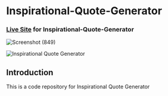 # Inspirational-Quote-Generator

### [Live Site](https://inspirationalquotegenerator.netlify.app/) for Inspirational-Quote-Generator


![Screenshot (849)](https://user-images.githubusercontent.com/88297426/178083073-4d572224-2afc-42c0-9a65-521bc81c5681.png)

![Inspirational Quote Generator](https://user-images.githubusercontent.com/88297426/178393017-570c8557-95f5-45b9-9ef6-a4e4eb9490a5.jpg)


## Introduction
This is a code repository for Inspirational Quote Generator
